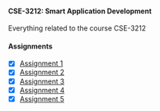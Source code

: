 #### CSE-3212: Smart Application Development

Everything related to the course CSE-3212

#### Assignments

- [x] [Assignment 1](https://github.com/irfanshadikrishad/CSE-3212/tree/assignment_1)
- [x] [Assignment 2](https://github.com/irfanshadikrishad/CSE-3212/tree/assignment_2)
- [x] [Assignment 3](https://github.com/irfanshadikrishad/CSE-3212/tree/assignment_3)
- [x] [Assignment 4](https://github.com/irfanshadikrishad/CSE-3212/tree/assignment_4)
- [x] [Assignment 5](https://github.com/irfanshadikrishad/CSE-3212/tree/assignment_5)
